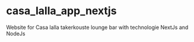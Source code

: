 # casa_lalla_app_nextjs
Website for Casa lalla takerkouste lounge bar with technologie NextJs and NodeJs
